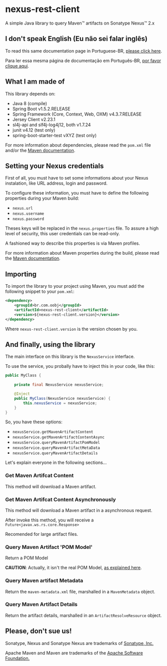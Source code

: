 # nexus-rest-client
A simple Java library to query Maven™ artifacts on Sonatype Nexus™ 2.x

## I don't speak English (Eu não sei falar inglês)
To read this same documentation page in Portuguese-BR, [please click here]().

Para ler essa mesma página de documentação em Português-BR, [por favor clique aqui]().

## What I am made of

This library depends on:

* Java 8 (compile)
* Spring Boot v1.5.2.RELEASE
* Spring Framework (Core, Context, Web, OXM) v4.3.7.RELEASE
* Jersey Client v2.23.1
* sl4j-api and slf4j-log4j12, both v1.7.24
* junit v4.12 (test only)
* spring-boot-starter-test vXYZ (test only)

For more information about dependencies, please read the `pom.xml` file and/or the [Maven documentation](https://maven.apache.org).

## Setting your Nexus credentials

First of all, you must have to set some informations about your Nexus instalation, like URL address, login and password.


To configure these information, you must have to define the following properties during your Maven build:

* `nexus.url`
* `nexus.username`
* `nexus.password`

Theses keys will be replaced in the `nexus.properties` file.
To assure a high level of security, this user credentials can be read-only.

A fashioned way to describe this properties is via Maven profiles.

For more information about Maven properties during the build, please read the [Maven documentation](http://maven.apache.org/guides/introduction/introduction-to-profiles.html).

## Importing

To import the library to your project using Maven, you must add the following snippet to your `pom.xml`:

```xml
<dependency>
    <groupId>br.com.oobj</groupId>
    <artifactId>nexus-rest-client</artifactId>
    <version>${nexus-rest-client.version}</version>
</dependency>
```

Where `nexus-rest-client.version` is the version chosen by you.

## And finally, using the library

The main interface on this library is the `NexusService` interface.

To use the service, you probally have to inject this in your code, like this:

```java
public MyClass {
    
    private final NexusService nexusService;

    @Inject
    public MyClass(NexusService nexusService) {
        this.nexusService = nexusService;
    }
}
```

So, you have these options:

* `nexusService.getMavenArtifactContent`
* `nexusService.getMavenArtifactContentAsync`
* `nexusService.queryMavenArtifactPomModel`
* `nexusService.queryMavenArtifactMetaData`
* `nexusService.queryMavenArtifactDetails`

Let's explain everyone in the following sections...

### Get Maven Artifcat Content
This method will download a Maven artifact.

### Get Maven Artifcat Content Asynchronously
This method will download a Maven artifact in a asynchronous request.

After invoke this method, you will receive a `Future<javax.ws.rs.core.Response>`

Recomended for large artifact files.

### Query Maven Artifact 'POM Model'

Return a POM Model

**CAUTION**: Actually, it isn't the real POM Model, [as explained here](https://repository.sonatype.org/nexus-restlet1x-plugin/default/docs/path__artifact_maven.html).

### Query Maven artifact Metadata

Return the `maven-metadata.xml` file, marshalled in a `MavenMetadata` object.

### Query Maven Artifact Details

Return the artifact details, marshalled in an `ArtifactResolveResource` object.

## Please, don't sue us!

Sonatype, Nexus and Sonatype Nexus are trademarks of [Sonatype, Inc.](http://www.sonatype.org/)

Apache Maven and Maven are trademarks of the [Apache Software Foundation.](http://www.apache.org/)

 

